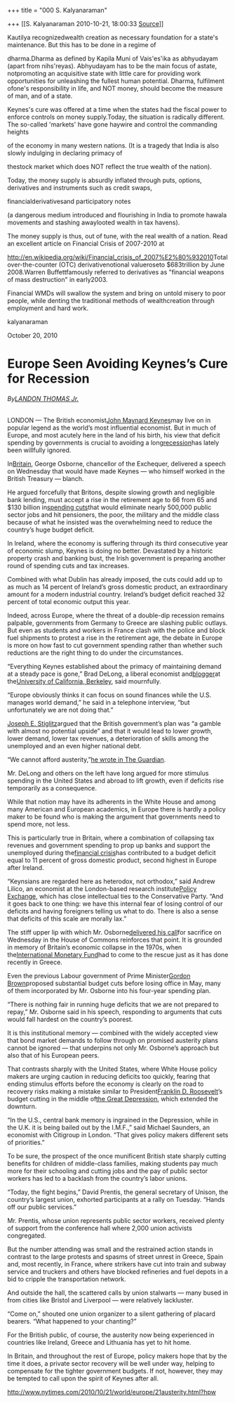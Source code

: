 +++
title = "000 S. Kalyanaraman"

+++
[[S. Kalyanaraman	2010-10-21, 18:00:33 [Source](https://groups.google.com/g/bvparishat/c/0SmglY7Eerg)]]



Kautilya recognizedwealth creation as necessary foundation for a state's maintenance. But this has to be done in a regime of

dharma.Dharma as defined by Kapila Muni of Vais'es'ika as abhyudayam (apart from nihs'reyas). Abhyudayam has to be the main focus of astate, notpromoting an acquisitive state with little care for providing work opportunities for unleashing the fullest human potential. Dharma, fulfilment ofone's responsibility in life, and NOT money, should become the measure of man, and of a state.

Keynes's cure was offered at a time when the states had the fiscal power to enforce controls on money supply.Today, the situation is radically different. The so-called 'markets' have gone haywire and control the commanding heights

of the economy in many western nations. (It is a tragedy that India is also slowly indulging in declaring primacy of

thestock market which does NOT reflect the true wealth of the nation).

  

Today, the money supply is absurdly inflated through puts, options, derivatives and instruments such as credit swaps,

financialderivativesand participatory notes

(a dangerous medium introduced and flourishing in India to promote hawala movements and stashing awaylooted wealth in tax havens).

  

The money supply is thus, out of tune, with the real wealth of a nation. Read an excellent article on Financial Crisis of 2007-2010 at

<http://en.wikipedia.org/wiki/Financial_crisis_of_2007%E2%80%932010>Total over-the-counter (OTC) derivativenotional valueroseto $683trillion by June 2008.Warren Buffettfamously referred to derivatives as "financial weapons of mass destruction" in early2003.

Financial WMDs will swallow the system and bring on untold misery to poor people, while denting the traditional methods of wealthcreation through employment and hard work.

kalyanaraman

October 20, 2010

# Europe Seen Avoiding Keynes’s Cure for Recession

  

###### By[LANDON THOMAS Jr.](http://topics.nytimes.com/top/reference/timestopics/people/t/landon_jr_thomas/index.html?inline=nyt-per "More Articles by Landon Thomas Jr.")

######  

LONDON — The British economist[John Maynard Keynes](http://topics.nytimes.com/top/reference/timestopics/people/k/john_maynard_keynes/index.html?inline=nyt-per "More articles about John Maynard Keynes.")may live on in popular legend as the world’s most influential economist. But in much of Europe, and most acutely here in the land of his birth, his view that deficit spending by governments is crucial to avoiding a long[recession](http://topics.nytimes.com/top/reference/timestopics/subjects/r/recession_and_depression/index.html?inline=nyt-classifier "More articles about the recession.")has lately been willfully ignored.

In[Britain](http://topics.nytimes.com/top/news/international/countriesandterritories/unitedkingdom/index.html?inline=nyt-geo "More news and information about United Kingdom."), George Osborne, chancellor of the Exchequer, delivered a speech on Wednesday that would have made Keynes — who himself worked in the British Treasury — blanch.

He argued forcefully that Britons, despite slowing growth and negligible bank lending, must accept a rise in the retirement age to 66 from 65 and $130 billion in[spending cuts](http://www.hm-treasury.gov.uk/spend_index.htm "The government’s web page describing the cuts")that would eliminate nearly 500,000 public sector jobs and hit pensioners, the poor, the military and the middle class because of what he insisted was the overwhelming need to reduce the country’s huge budget deficit.

In Ireland, where the economy is suffering through its third consecutive year of economic slump, Keynes is doing no better. Devastated by a historic property crash and banking bust, the Irish government is preparing another round of spending cuts and tax increases.

Combined with what Dublin has already imposed, the cuts could add up to as much as 14 percent of Ireland’s gross domestic product, an extraordinary amount for a modern industrial country. Ireland’s budget deficit reached 32 percent of total economic output this year.

Indeed, across Europe, where the threat of a double-dip recession remains palpable, governments from Germany to Greece are slashing public outlays. But even as students and workers in France clash with the police and block fuel shipments to protest a rise in the retirement age, the debate in Europe is more on how fast to cut government spending rather than whether such reductions are the right thing to do under the circumstances.

“Everything Keynes established about the primacy of maintaining demand at a steady pace is gone,” Brad DeLong, a liberal economist and[blogger](http://delong.typepad.com/)at the[University of California, Berkeley](http://topics.nytimes.com/topics/reference/timestopics/organizations/u/university_of_california/index.html?inline=nyt-org "More articles about the University of California."), said mournfully.

“Europe obviously thinks it can focus on sound finances while the U.S. manages world demand,” he said in a telephone interview, “but unfortunately we are not doing that.”

[Joseph E. Stiglitz](http://topics.nytimes.com/top/reference/timestopics/people/s/joseph_e_stiglitz/index.html?inline=nyt-per "More articles about Joseph E. Stiglitz.")argued that the British government’s plan was “a gamble with almost no potential upside” and that it would lead to lower growth, lower demand, lower tax revenues, a deterioration of skills among the unemployed and an even higher national debt.

“We cannot afford austerity,”[he wrote in The Guardian](http://www.guardian.co.uk/commentisfree/cifamerica/2010/oct/19/no-confidence-fairy-for-austerity-britain).

Mr. DeLong and others on the left have long argued for more stimulus spending in the United States and abroad to lift growth, even if deficits rise temporarily as a consequence.

While that notion may have its adherents in the White House and among many American and European academics, in Europe there is hardly a policy maker to be found who is making the argument that governments need to spend more, not less.

This is particularly true in Britain, where a combination of collapsing tax revenues and government spending to prop up banks and support the unemployed during the[financial crisis](http://topics.nytimes.com/top/reference/timestopics/subjects/c/credit_crisis/index.html?inline=nyt-classifier "More articles about the credit crisis.")has contributed to a budget deficit equal to 11 percent of gross domestic product, second highest in Europe after Ireland.

“Keynsians are regarded here as heterodox, not orthodox,” said Andrew Lilico, an economist at the London-based research institute[Policy Exchange](http://www.policyexchange.org.uk/), which has close intellectual ties to the Conservative Party. “And it goes back to one thing: we have this internal fear of losing control of our deficits and having foreigners telling us what to do. There is also a sense that deficits of this scale are morally lax.”

The stiff upper lip with which Mr. Osborne[delivered his call](http://thelede.blogs.nytimes.com/2010/10/20/full-text-of-british-spending-review-and-video-from-parliament/ "Times blog post")for sacrifice on Wednesday in the House of Commons reinforces that point. It is grounded in memory of Britain’s economic collapse in the 1970s, when the[International Monetary Fund](http://topics.nytimes.com/top/reference/timestopics/organizations/i/international_monetary_fund/index.html?inline=nyt-org "More articles about the International Monetary Fund.")had to come to the rescue just as it has done recently in Greece.

Even the previous Labour government of Prime Minister[Gordon Brown](http://topics.nytimes.com/top/reference/timestopics/people/b/gordon_brown/index.html?inline=nyt-per "More articles about Gordon Brown.")proposed substantial budget cuts before losing office in May, many of them incorporated by Mr. Osborne into his four-year spending plan.

“There is nothing fair in running huge deficits that we are not prepared to repay,” Mr. Osborne said in his speech, responding to arguments that cuts would fall hardest on the country’s poorest.

It is this institutional memory — combined with the widely accepted view that bond market demands to follow through on promised austerity plans cannot be ignored — that underpins not only Mr. Osborne’s approach but also that of his European peers.

That contrasts sharply with the United States, where White House policy makers are urging caution in reducing deficits too quickly, fearing that ending stimulus efforts before the economy is clearly on the road to recovery risks making a mistake similar to President[Franklin D. Roosevelt](http://topics.nytimes.com/top/reference/timestopics/people/r/franklin_delano_roosevelt/index.html?inline=nyt-per "More articles about Franklin Delano Roosevelt.")’s budget cutting in the middle of[the Great Depression](http://topics.nytimes.com/top/reference/timestopics/subjects/g/great_depression_1930s/index.html?inline=nyt-classifier "Recent and archival news about the Great Depression."), which extended the downturn.

“In the U.S., central bank memory is ingrained in the Depression, while in the U.K. it is being bailed out by the I.M.F.,” said Michael Saunders, an economist with Citigroup in London. “That gives policy makers different sets of priorities.”

To be sure, the prospect of the once munificent British state sharply cutting benefits for children of middle-class families, making students pay much more for their schooling and cutting jobs and the pay of public sector workers has led to a backlash from the country’s labor unions.

“Today, the fight begins,” David Prentis, the general secretary of Unison, the country’s largest union, exhorted participants at a rally on Tuesday. “Hands off our public services.”

Mr. Prentis, whose union represents public sector workers, received plenty of support from the conference hall where 2,000 union activists congregated.

But the number attending was small and the restrained action stands in contrast to the large protests and spasms of street unrest in Greece, Spain and, most recently, in France, where strikers have cut into train and subway service and truckers and others have blocked refineries and fuel depots in a bid to cripple the transportation network.

And outside the hall, the scattered calls by union stalwarts — many bused in from cities like Bristol and Liverpool — were relatively lackluster.

“Come on,” shouted one union organizer to a silent gathering of placard bearers. “What happened to your chanting?”

For the British public, of course, the austerity now being experienced in countries like Ireland, Greece and Lithuania has yet to hit home.

In Britain, and throughout the rest of Europe, policy makers hope that by the time it does, a private sector recovery will be well under way, helping to compensate for the tighter government budgets. If not, however, they may be tempted to call upon the spirit of Keynes after all.

<http://www.nytimes.com/2010/10/21/world/europe/21austerity.html?hpw>

